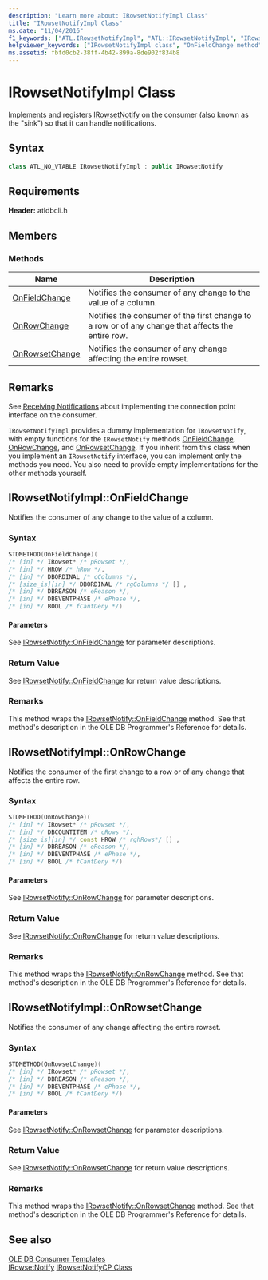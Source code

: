 ```yaml
---
description: "Learn more about: IRowsetNotifyImpl Class"
title: "IRowsetNotifyImpl Class"
ms.date: "11/04/2016"
f1_keywords: ["ATL.IRowsetNotifyImpl", "ATL::IRowsetNotifyImpl", "IRowsetNotifyImpl", "IRowsetNotifyImpl.OnFieldChange", "IRowsetNotifyImpl::OnFieldChange", "OnFieldChange", "IRowsetNotifyImpl::OnRowChange", "IRowsetNotifyImpl.OnRowChange", "OnRowChange", "OnRowsetChange", "IRowsetNotifyImpl::OnRowsetChange", "IRowsetNotifyImpl.OnRowsetChange"]
helpviewer_keywords: ["IRowsetNotifyImpl class", "OnFieldChange method", "OnRowChange method", "OnRowsetChange method"]
ms.assetid: fbfd0cb2-38ff-4b42-899a-8de902f834b8
---
```

# IRowsetNotifyImpl Class

Implements and registers [IRowsetNotify](/previous-versions/windows/desktop/ms712959(v=vs.85)) on the consumer (also known as the "sink") so that it can handle notifications.

## Syntax

```cpp
class ATL_NO_VTABLE IRowsetNotifyImpl : public IRowsetNotify
```

## Requirements

**Header:** atldbcli.h

## Members

### Methods

| Name | Description |
|-|-|
|[OnFieldChange](#onfieldchange)|Notifies the consumer of any change to the value of a column.|
|[OnRowChange](#onrowchange)|Notifies the consumer of the first change to a row or of any change that affects the entire row.|
|[OnRowsetChange](#onrowsetchange)|Notifies the consumer of any change affecting the entire rowset.|

## Remarks

See [Receiving Notifications](../../data/oledb/receiving-notifications.md) about implementing the connection point interface on the consumer.

`IRowsetNotifyImpl` provides a dummy implementation for `IRowsetNotify`, with empty functions for the `IRowsetNotify` methods [OnFieldChange](/previous-versions/windows/desktop/ms715961(v=vs.85)), [OnRowChange](/previous-versions/windows/desktop/ms722694(v=vs.85)), and [OnRowsetChange](/previous-versions/windows/desktop/ms722669(v=vs.85)). If you inherit from this class when you implement an `IRowsetNotify` interface, you can implement only the methods you need. You also need to provide empty implementations for the other methods yourself.

## <a name="onfieldchange"></a> IRowsetNotifyImpl::OnFieldChange

Notifies the consumer of any change to the value of a column.

### Syntax

```cpp
STDMETHOD(OnFieldChange)(
/* [in] */ IRowset* /* pRowset */,
/* [in] */ HROW /* hRow */,
/* [in] */ DBORDINAL /* cColumns */,
/* [size_is][in] */ DBORDINAL /* rgColumns */ [] ,
/* [in] */ DBREASON /* eReason */,
/* [in] */ DBEVENTPHASE /* ePhase */,
/* [in] */ BOOL /* fCantDeny */)
```

#### Parameters

See [IRowsetNotify::OnFieldChange](/previous-versions/windows/desktop/ms715961(v=vs.85)) for parameter descriptions.

### Return Value

See [IRowsetNotify::OnFieldChange](/previous-versions/windows/desktop/ms715961(v=vs.85)) for return value descriptions.

### Remarks

This method wraps the [IRowsetNotify::OnFieldChange](/previous-versions/windows/desktop/ms715961(v=vs.85)) method. See that method's description in the OLE DB Programmer's Reference for details.

## <a name="onrowchange"></a> IRowsetNotifyImpl::OnRowChange

Notifies the consumer of the first change to a row or of any change that affects the entire row.

### Syntax

```cpp
STDMETHOD(OnRowChange)(
/* [in] */ IRowset* /* pRowset */,
/* [in] */ DBCOUNTITEM /* cRows */,
/* [size_is][in] */ const HROW /* rghRows*/ [] ,
/* [in] */ DBREASON /* eReason */,
/* [in] */ DBEVENTPHASE /* ePhase */,
/* [in] */ BOOL /* fCantDeny */)
```

#### Parameters

See [IRowsetNotify::OnRowChange](/previous-versions/windows/desktop/ms722694(v=vs.85)) for parameter descriptions.

### Return Value

See [IRowsetNotify::OnRowChange](/previous-versions/windows/desktop/ms722694(v=vs.85)) for return value descriptions.

### Remarks

This method wraps the [IRowsetNotify::OnRowChange](/previous-versions/windows/desktop/ms722694(v=vs.85)) method. See that method's description in the OLE DB Programmer's Reference for details.

## <a name="onrowsetchange"></a> IRowsetNotifyImpl::OnRowsetChange

Notifies the consumer of any change affecting the entire rowset.

### Syntax

```cpp
STDMETHOD(OnRowsetChange)(
/* [in] */ IRowset* /* pRowset */,
/* [in] */ DBREASON /* eReason */,
/* [in] */ DBEVENTPHASE /* ePhase */,
/* [in] */ BOOL /* fCantDeny */)
```

#### Parameters

See [IRowsetNotify::OnRowsetChange](/previous-versions/windows/desktop/ms722669(v=vs.85)) for parameter descriptions.

### Return Value

See [IRowsetNotify::OnRowsetChange](/previous-versions/windows/desktop/ms722669(v=vs.85)) for return value descriptions.

### Remarks

This method wraps the [IRowsetNotify::OnRowsetChange](/previous-versions/windows/desktop/ms722669(v=vs.85)) method. See that method's description in the OLE DB Programmer's Reference for details.

## See also

[OLE DB Consumer Templates](../../data/oledb/ole-db-consumer-templates-cpp.md)<br/>
[IRowsetNotify](/previous-versions/windows/desktop/ms712959(v=vs.85))
[IRowsetNotifyCP Class](../../data/oledb/irowsetnotifycp-class.md)
